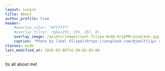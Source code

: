 ```yaml
---
layout: single
title: About
author_profile: true
header:
    #overlay_color: "#ffffff"
    #overlay_filter: rgba(255, 255, 255, 0)
    overlay_image: /assets/images/joel-filipe-Wc8k-KryEPM-unsplash.jpg
    caption: "Photo by [Joel Filipe](https://unsplash.com/@joelfilip) on [Unsplash](https://unsplash.com)"
classes: wide
last_modified_at: 2016-03-09T16:20:02-05:00
---
```


Its all about me!